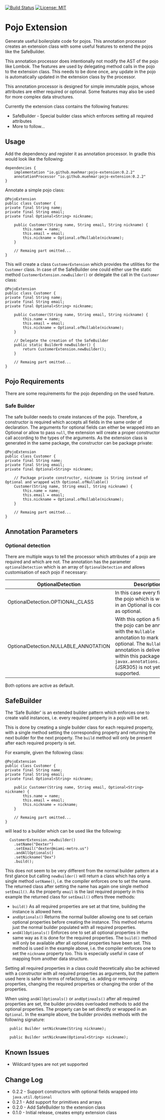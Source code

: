 [![Build Status](https://github.com/muehmar/pojo-extension/actions/workflows/gradle.yml/badge.svg?branch=master)](https://github.com/muehmar/pojo-extenstion/actions/workflows/gradle.yml)
[![License: MIT](https://img.shields.io/badge/License-MIT-yellow.svg)](https://github.com/muehmar/pojo-extenstion/blob/master/LICENSE)

# Pojo Extension

Generate useful boilerplate code for pojos. This annotation processor creates an extension class with some useful
features to extend the pojos like the SafeBuilder.

This annotation processor does intentionally not modify the AST of the pojo like Lombok. The features are used by
delegating method calls in the pojo to the extension class. This needs to be done once, any update in the pojo is
automatically updated in the extension class by the processor.

This annotation processor is designed for simple immutable pojos, whose attributes are either required or optional. Some
features may also be used for more complex data structures.

Currently the extension class contains the following features:

* SafeBuilder - Special builder class which enforces setting all required attributes
* More to follow...

## Usage

Add the dependency and register it as annotation processor. In gradle this would look like the following:

```
dependencies {
    implementation "io.github.muehmar:pojo-extension:0.2.2"
    annotationProcessor "io.github.muehmar:pojo-extension:0.2.2"
}
```

Annotate a simple pojo class:

```
@PojoExtension
public class Customer {
private final String name;
private final String email;
private final Optional<String> nickname;

    public Customer(String name, String email, String nickname) {
        this.name = name;
        this.email = email;
        this.nickname = Optional.ofNullable(nickname);
    }
    
    // Remaing part omitted...
}
```

This will create a class `CustomerExtension` which provides the utilities for the `Customer` class. In case of the
SafeBuilder one could either use the static method `CustomerExtension.newBuilder()` or delegate the call in
the `Customer` class:

```
@PojoExtension
public class Customer {
private final String name;
private final String email;
private final Optional<String> nickname;

    public Customer(String name, String email, String nickname) {
        this.name = name;
        this.email = email;
        this.nickname = Optional.ofNullable(nickname);
    }
    
    // Delegate the creation of the SafeBuilder
    public static Builder0 newBuilder() {
        return CustomerExtension.newBuilder();
    }
    
    // Remaing part omitted...
}

```

## Pojo Requirements

There are some requirements for the pojo depending on the used feature.

### Safe Builder

The safe builder needs to create instances of the pojo. Therefore, a constructor is required which accepts all fields in
the same order of declaration. The arguments for optional fields can either be wrapped into an Optional or allow to pass
`null`, the extension will create a proper constructor call according to the types of the arguments. As the extension
class is generated in the same package, the constructor can be package private:

```
@PojoExtension
public class Customer {
private final String name;
private final String email;
private final Optional<String> nickname;

    // Package private constructor, nickname is String instead of Optional and wrapped with Optional.ofNullable()
    Customer(String name, String email, String nickname) {
        this.name = name;
        this.email = email;
        this.nickname = Optional.ofNullable(nickname);
    }
    
    // Remaing part omitted...
}
```

## Annotation Parameters

### Optional detection

There are multiple ways to tell the processor which attributes of a pojo are required and which are not. The annotation
has the parameter `optionalDetection` which is an array of `OptionalDetection` and allows customisation of each pojo if
necessary:

| OptionalDetection | Description |
| --- | --- |
| OptionalDetection.OPTIONAL_CLASS | In this case every field in the pojo which is wrapped in an Optional is considered as optional. |
| OptionalDetection.NULLABLE_ANNOTATION | With this option a field in the pojo can be annotated with the `Nullable` annotation to mark it as optional. The `Nullable` annotation is delivered within this package, `javax.annotations.Nullable` (JSR305) is not yet supported.

Both options are active as default.

## SafeBuilder

The 'Safe Builder' is an extended builder pattern which enforces one to create valid instances, i.e. every required
property in a pojo will be set.

This is done by creating a single builder class for each required property, with a single method setting the
corresponding property and returning the next builder for the next property. The `build`
method will only be present after each required property is set.

For example, given the following class:

```
@PojoExtension
public class Customer {
private final String name;
private final String email;
private final Optional<String> nickname;

    public Customer(String name, String email, Optional<String> nickname) {
        this.name = name;
        this.email = email;
        this.nickname = nickname;
    }
    
    // Remaing part omitted...
}

```

will lead to a builder which can be used like the following:

```
  CustomerExtension.newBuilder()
    .setName("Dexter")
    .setEmail("dexter@miami-metro.us")
    .andAllOptionals()
    .setNickname("Dex")
    .build();
```

This does not seem to be very different from the normal builder pattern at a first glance but calling `newBuilder()`
will return a class which has only a single method `setName()`, i.e. the compiler enforces one to set the name. The
returned class after setting the name has again one single method `setEmail()`. As the property `email` is the last
required property in this example the returned class for `setEmail()` offers three methods:

* `build()` As all required properties are set at that time, building the instance is allowed here.
* `andOptionals()` Returns the normal builder allowing one to set certain optional properties before creating the
  instance. This method returns just the normal builder populated with all required properties.
* `andAllOptionals()` Enforces one to set all optional properties in the same way as it is done for the required
  properties. The `build()` method will only be available after all optional properties have been set. This method is
  used in the example above, i.e. the compiler enforces one to set the `nickname` property too. This is especially
  useful in case of mapping from another data structure.

Setting all required properties in a class could theoretically also be achieved with a constructor with all required
properties as arguments, but the pattern used here is safer in terms of refactoring, i.e. adding or removing properties,
changing the required properties or changing the order of the properties.

When using `andAllOptionals()` or `andOptinoals()` after all required properties are set, the builder provides
overloaded methods to add the optional properties. The property can be set directly or wrapped in an `Optional`. In the
example above, the builder provides methods with the following signature:

```
  public Builder setNickname(String nickname);
  
  public Builder setNickname(Optional<String> nickname);
```

## Known Issues

* Wildcard types are not yet supported

## Change Log

* 0.2.2 - Support constructors with optional fields wrapped into `java.util.Optional`
* 0.2.1 - Add support for primitives and arrays
* 0.2.0 - Add SafeBuilder to the extension class
* 0.1.0 - Initial release, creates empty extension class
